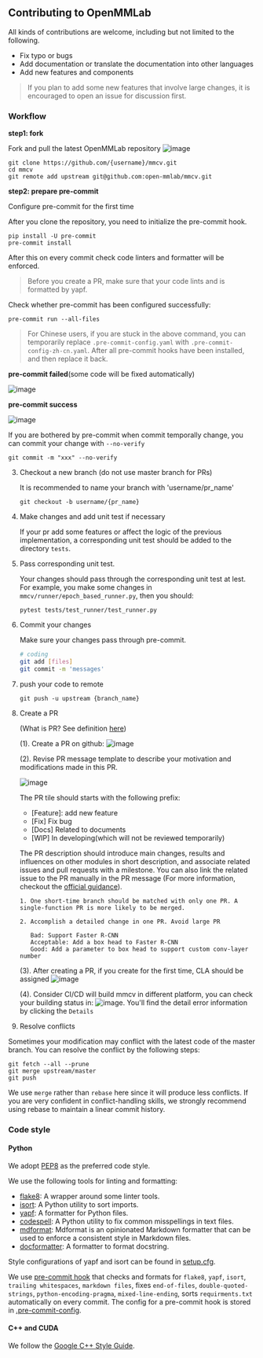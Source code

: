 ## Contributing to OpenMMLab

All kinds of contributions are welcome, including but not limited to the following.

- Fix typo or bugs
- Add documentation or translate the documentation into other languages
- Add new features and components

> If you plan to add some new features that involve large changes, it is encouraged to open an issue for discussion first.

### Workflow

**step1: fork**

Fork and pull the latest OpenMMLab repository
![image](https://user-images.githubusercontent.com/57566630/167305749-43c7f4e9-449b-4e98-ade5-0c9276d5c9ce.png)

```shell
git clone https://github.com/{username}/mmcv.git
cd mmcv
git remote add upstream git@github.com:open-mmlab/mmcv.git
```

**step2: prepare pre-commit**

Configure pre-commit for the first time

After you clone the repository, you need to initialize the pre-commit hook.

```shell
pip install -U pre-commit
pre-commit install
```

After this on every commit check code linters and formatter will be enforced.

> Before you create a PR, make sure that your code lints and is formatted by yapf.

Check whether pre-commit has been configured successfully:

```shell
pre-commit run --all-files
```

> For Chinese users, if you are stuck in the above command, you can temporarily replace `.pre-commit-config.yaml` with `.pre-commit-config-zh-cn.yaml`. After all pre-commit hooks have been installed, and then replace it back.

**pre-commit failed**(some code will be fixed automatically)

![image](https://user-images.githubusercontent.com/57566630/167306461-3cb3b5bf-d9b3-4d5a-9c0a-34cfded8dbbc.png)

**pre-commit success**

![image](https://user-images.githubusercontent.com/57566630/167306496-d2b8daf7-d72c-4129-a0e8-175f8a32cc47.png)

If you are bothered by pre-commit when commit temporally change, you can commit your change with `--no-verify`

```shell
git commit -m "xxx" --no-verify
```

3. Checkout a new branch (do not use master branch for PRs)

   It is recommended to name your branch with 'username/pr_name'

   ```shell
   git checkout -b username/{pr_name}
   ```

4. Make changes and add unit test if necessary

   If your pr add some features or affect the logic of the previous implementation, a corresponding unit test should be added to the directory `tests`.

5. Pass corresponding unit test.

   Your changes should pass through the corresponding unit test at lest. For example, you make some changes in `mmcv/runner/epoch_based_runner.py`, then you should:

   ```shell
   pytest tests/test_runner/test_runner.py
   ```

6. Commit your changes

   Make sure your changes pass through pre-commit.

   ```bash
   # coding
   git add [files]
   git commit -m 'messages'
   ```

7. push your code to remote

   ```shell
   git push -u upstream {branch_name}
   ```

8. Create a PR

   (What is PR? See definition [here](https://docs.github.com/en/github/collaborating-with-issues-and-pull-requests/about-pull-requests))

   (1). Create a PR on github:
   ![image](https://user-images.githubusercontent.com/57566630/201533288-516f7ac4-0b14-4dc8-afbd-912475c368b5.png)

   (2). Revise PR message template to describe your motivation and modifications made in this PR.

   ![image](https://user-images.githubusercontent.com/57566630/201533716-aa2a2c30-e3e7-489c-998b-6723f92e2328.png)

   The PR tile should starts with the following prefix:

   - \[Feature\]: add new feature
   - \[Fix\] Fix bug
   - \[Docs\] Related to documents
   - \[WIP\] In developing(which will not be reviewed temporarily)

   The PR description should introduce main changes, results and influences on other modules in short description, and associate related issues and pull requests with a milestone. You can also link the related issue to the PR manually in the PR message (For more information, checkout the
   [official guidance](https://docs.github.com/en/issues/tracking-your-work-with-issues/linking-a-pull-request-to-an-issue)).

   ```{note}
   1. One short-time branch should be matched with only one PR. A single-function PR is more likely to be merged.

   2. Accomplish a detailed change in one PR. Avoid large PR

      Bad: Support Faster R-CNN
      Acceptable: Add a box head to Faster R-CNN
      Good: Add a parameter to box head to support custom conv-layer number
   ```

   (3). After creating a PR, if you create for the first time, CLA should be assigned
   ![image](https://user-images.githubusercontent.com/57566630/167307569-a794b967-6e28-4eac-a942-00deb657815f.png)

   (4). Consider CI/CD will build mmcv in different platform, you can check your building status in:
   ![image](https://user-images.githubusercontent.com/57566630/167307490-f9ebf9fa-63c0-4d83-8ba1-081ea169eb3a.png). You'll find the detail error information by clicking the `Details`

9. Resolve conflicts

Sometimes your modification may conflict with the latest code of the master branch. You can resolve the conflict by the following steps:

```shell
git fetch --all --prune
git merge upstream/master
git push
```

We use `merge` rather than `rebase` here since it will produce less conflicts. If you are very confident in conflict-handling skills, we strongly recommend using rebase to maintain a linear commit history.

### Code style

#### Python

We adopt [PEP8](https://www.python.org/dev/peps/pep-0008/) as the preferred code style.

We use the following tools for linting and formatting:

- [flake8](https://github.com/PyCQA/flake8): A wrapper around some linter tools.
- [isort](https://github.com/timothycrosley/isort): A Python utility to sort imports.
- [yapf](https://github.com/google/yapf): A formatter for Python files.
- [codespell](https://github.com/codespell-project/codespell): A Python utility to fix common misspellings in text files.
- [mdformat](https://github.com/executablebooks/mdformat): Mdformat is an opinionated Markdown formatter that can be used to enforce a consistent style in Markdown files.
- [docformatter](https://github.com/myint/docformatter): A formatter to format docstring.

Style configurations of yapf and isort can be found in [setup.cfg](./setup.cfg).

We use [pre-commit hook](https://pre-commit.com/) that checks and formats for `flake8`, `yapf`, `isort`, `trailing whitespaces`, `markdown files`,
fixes `end-of-files`, `double-quoted-strings`, `python-encoding-pragma`, `mixed-line-ending`, sorts `requirments.txt` automatically on every commit.
The config for a pre-commit hook is stored in [.pre-commit-config](./.pre-commit-config.yaml).

#### C++ and CUDA

We follow the [Google C++ Style Guide](https://google.github.io/styleguide/cppguide.html).
